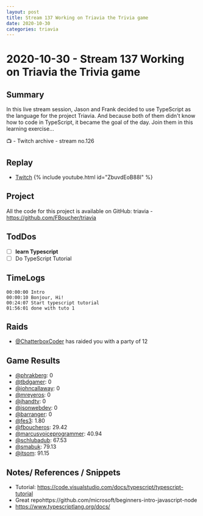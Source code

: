 ```yaml
---
layout: post
title: Stream 137 Working on Triavia the Trivia game
date: 2020-10-30
categories: triavia
---
```



# 2020-10-30 - Stream 137 Working on Triavia the Trivia game

## Summary

In this live stream session, Jason and Frank decided to use TypeScript as the language for the project Triavia. And because both of them didn't know how to code in TypeScript, it became the goal of the day. Join them in this learning exercise...

📺 - Twitch archive - stream no.126

## Replay


- [Twitch](https://www.twitch.tv/fboucheros)
{% include youtube.html id="ZbuvdEoB88I" %}
<br/><!--more-->

## Project

All the code for this project is available on GitHub: triavia - https://github.com/FBoucher/triavia

## TodDos

- [ ] **learn Typescript**
- [ ] Do TypeScript Tutorial

## TimeLogs

    00:00:00 Intro
    00:00:10 Bonjour, Hi!
    00:24:07 Start typescript tutorial
    01:56:01 done with tuto 1

## Raids

- [@ChatterboxCoder](https://www.twitch.tv/ChatterboxCoder) has raided you with a party of 12

## Game Results

- [@phrakberg](https://www.twitch.tv/phrakberg): 0
- [@tbdgamer](https://www.twitch.tv/tbdgamer): 0
- [@johncallaway](https://www.twitch.tv/johncallaway): 0
- [@mreyeros](https://www.twitch.tv/mreyeros): 0
- [@jhandtv](https://www.twitch.tv/jhandtv): 0
- [@jsonwebdev](https://www.twitch.tv/jsonwebdev): 0
- [@barranger](https://www.twitch.tv/barranger): 0
- [@fes3](https://www.twitch.tv/fes3): 1.80
- [@fboucheros](https://www.twitch.tv/fboucheros): 29.42
- [@marcusvoiceprogrammer](https://www.twitch.tv/marcusvoiceprogrammer): 40.94
- [@schlubadub](https://www.twitch.tv/schlubadub): 67.53
- [@smabuk](https://www.twitch.tv/smabuk): 79.13
- [@jtsom](https://www.twitch.tv/jtsom): 91.15

## Notes/ References / Snippets

- Tutorial: https://code.visualstudio.com/docs/typescript/typescript-tutorial
- Great repohttps://github.com/microsoft/beginners-intro-javascript-node
- https://www.typescriptlang.org/docs/
